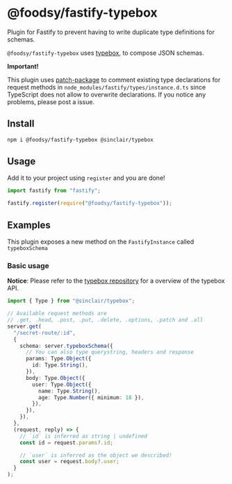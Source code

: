# @foodsy/fastify-typebox

Plugin for Fastify to prevent having to write duplicate type definitions for schemas.

`@foodsy/fastify-typebox` uses [typebox](https://github.com/sinclairzx81/typebox), to compose JSON schemas.

**Important!**

This plugin uses [patch-package](https://www.npmjs.com/package/patch-package) to comment existing type declarations for request methods in `node_modules/fastify/types/instance.d.ts` since TypeScript does not allow to overwrite declarations. If you notice any problems, please post a issue.

## Install

```bash
npm i @foodsy/fastify-typebox @sinclair/typebox
```

## Usage

Add it to your project using `register` and you are done!

```typescript
import fastify from "fastify";

fastify.register(require("@foodsy/fastify-typebox"));
```

## Examples

This plugin exposes a new method on the `FastifyInstance` called `typeboxSchema`

### Basic usage

**Notice**: Please refer to the [typebox repository](https://github.com/sinclairzx81/typebox) for a overview of the typebox API.

```typescript
import { Type } from "@sinclair/typebox";

// Available request methods are
// .get, .head, .post, .put, .delete, .options, .patch and .all
server.get(
  "/secret-route/:id",
  {
    schema: server.typeboxSchema({
      // You can also type querystring, headers and response
      params: Type.Object({
        id: Type.String(),
      }),
      body: Type.Object({
        user: Type.Object({
          name: Type.String(),
          age: Type.Number({ minimum: 18 }),
        }),
      }),
    }),
  },
  (request, reply) => {
    // `id` is inferred as string | undefined
    const id = request.params?.id;

    // `user` is inferred as the object we described!
    const user = request.body?.user;
  }
);
```
